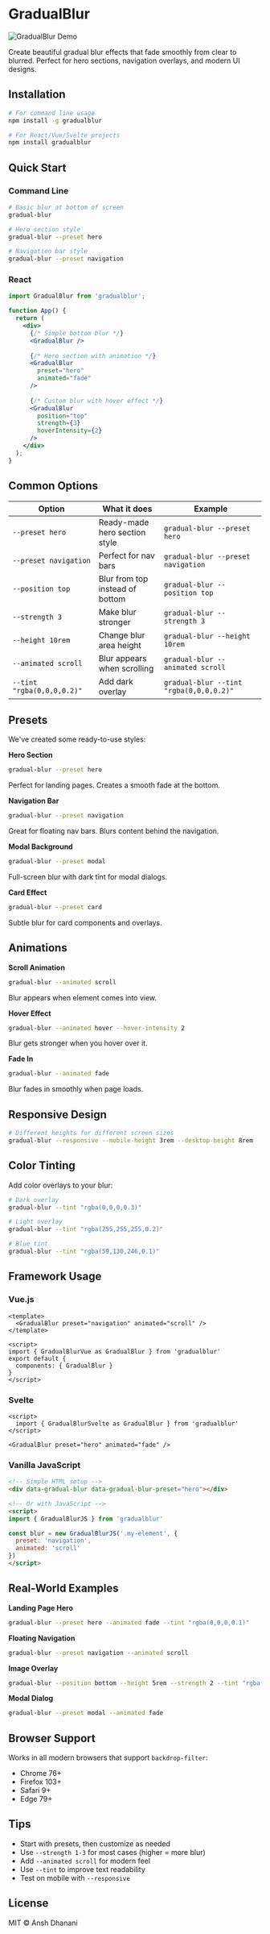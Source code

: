 # GradualBlur

![GradualBlur Demo](gradualblur.gif)

Create beautiful gradual blur effects that fade smoothly from clear to blurred. Perfect for hero sections, navigation overlays, and modern UI designs.

## Installation

```bash
# For command line usage
npm install -g gradualblur

# For React/Vue/Svelte projects
npm install gradualblur
```

## Quick Start

### Command Line

```bash
# Basic blur at bottom of screen
gradual-blur

# Hero section style
gradual-blur --preset hero

# Navigation bar style
gradual-blur --preset navigation
```

### React

```jsx
import GradualBlur from 'gradualblur';

function App() {
  return (
    <div>
      {/* Simple bottom blur */}
      <GradualBlur />
      
      {/* Hero section with animation */}
      <GradualBlur 
        preset="hero"
        animated="fade"
      />
      
      {/* Custom blur with hover effect */}
      <GradualBlur 
        position="top"
        strength={3}
        hoverIntensity={2}
      />
    </div>
  );
}
```

## Common Options

| Option | What it does | Example |
|--------|-------------|----------|
| `--preset hero` | Ready-made hero section style | `gradual-blur --preset hero` |
| `--preset navigation` | Perfect for nav bars | `gradual-blur --preset navigation` |
| `--position top` | Blur from top instead of bottom | `gradual-blur --position top` |
| `--strength 3` | Make blur stronger | `gradual-blur --strength 3` |
| `--height 10rem` | Change blur area height | `gradual-blur --height 10rem` |
| `--animated scroll` | Blur appears when scrolling | `gradual-blur --animated scroll` |
| `--tint "rgba(0,0,0,0.2)"` | Add dark overlay | `gradual-blur --tint "rgba(0,0,0,0.2)"` |

## Presets

We've created some ready-to-use styles:

**Hero Section**
```bash
gradual-blur --preset hero
```
Perfect for landing pages. Creates a smooth fade at the bottom.

**Navigation Bar**
```bash
gradual-blur --preset navigation
```
Great for floating nav bars. Blurs content behind the navigation.

**Modal Background**
```bash
gradual-blur --preset modal
```
Full-screen blur with dark tint for modal dialogs.

**Card Effect**
```bash
gradual-blur --preset card
```
Subtle blur for card components and overlays.

## Animations

**Scroll Animation**
```bash
gradual-blur --animated scroll
```
Blur appears when element comes into view.

**Hover Effect**
```bash
gradual-blur --animated hover --hover-intensity 2
```
Blur gets stronger when you hover over it.

**Fade In**
```bash
gradual-blur --animated fade
```
Blur fades in smoothly when page loads.

## Responsive Design

```bash
# Different heights for different screen sizes
gradual-blur --responsive --mobile-height 3rem --desktop-height 8rem
```

## Color Tinting

Add color overlays to your blur:

```bash
# Dark overlay
gradual-blur --tint "rgba(0,0,0,0.3)"

# Light overlay
gradual-blur --tint "rgba(255,255,255,0.2)"

# Blue tint
gradual-blur --tint "rgba(59,130,246,0.1)"
```

## Framework Usage

### Vue.js

```vue
<template>
  <GradualBlur preset="navigation" animated="scroll" />
</template>

<script>
import { GradualBlurVue as GradualBlur } from 'gradualblur'
export default {
  components: { GradualBlur }
}
</script>
```

### Svelte

```svelte
<script>
  import { GradualBlurSvelte as GradualBlur } from 'gradualblur'
</script>

<GradualBlur preset="hero" animated="fade" />
```

### Vanilla JavaScript

```html
<!-- Simple HTML setup -->
<div data-gradual-blur data-gradual-blur-preset="hero"></div>

<!-- Or with JavaScript -->
<script>
import { GradualBlurJS } from 'gradualblur'

const blur = new GradualBlurJS('.my-element', {
  preset: 'navigation',
  animated: 'scroll'
})
</script>
```

## Real-World Examples

**Landing Page Hero**
```bash
gradual-blur --preset hero --animated fade --tint "rgba(0,0,0,0.1)"
```

**Floating Navigation**
```bash
gradual-blur --preset navigation --animated scroll
```

**Image Overlay**
```bash
gradual-blur --position bottom --height 5rem --strength 2 --tint "rgba(0,0,0,0.4)"
```

**Modal Dialog**
```bash
gradual-blur --preset modal --animated fade
```

## Browser Support

Works in all modern browsers that support `backdrop-filter`:
- Chrome 76+
- Firefox 103+
- Safari 9+
- Edge 79+

## Tips

- Start with presets, then customize as needed
- Use `--strength 1-3` for most cases (higher = more blur)
- Add `--animated scroll` for modern feel
- Use `--tint` to improve text readability
- Test on mobile with `--responsive`

## License

MIT © Ansh Dhanani
